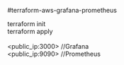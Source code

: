 #terraform-aws-grafana-prometheus <br>

terraform init <br>
terraform apply <br>
<br>
<public_ip:3000>  //Grafana <br>
<public_ip:9090>  //Prometheus <br>
<br>

